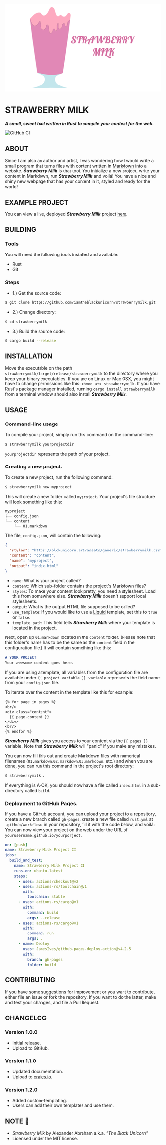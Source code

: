 <p align="center">
 <img src="https://github.com/iamtheblackunicorn/strawberrymilk/raw/main/assets/banner.png"/>
</p>

# STRAWBERRY MILK

***A small, sweet tool written in Rust to compile your content for the web.***

![GitHub CI](https://github.com/iamtheblackunicorn/strawberrymilk/actions/workflows/rust.yml/badge.svg)

## ABOUT

Since I am also an author and artist, I was wondering how I would write a small program that turns files with content written in [Markdown](https://en.wikipedia.org/wiki/Markdown) into a website. ***Strawberry Milk*** is that tool. You initialize a new project, write your content in Markdown,
run ***Strawberry Milk*** and voilá! You have a nice and shiny new webpage that has your content in it, styled and ready for the world!

## EXAMPLE PROJECT

You can view a live, deployed ***Strawberry Milk*** project [here](https://blckunicorn.art/strawberrymilk).

## BUILDING

### Tools

You will need the following tools installed and available:

- Rust
- Git

### Steps

- 1.) Get the source code:
```bash
$ git clone https://github.com/iamtheblackunicorn/strawberrymilk.git
```
- 2.) Change directory:
```bash
$ cd strawberrymilk
```
- 3.) Build the source code:
```bash
$ cargo build --release
```

## INSTALLATION

Move the executable on the path `strawberrymilk/target/release/strawberrymilk` to the directory where you keep your binary executables. If you are on Linux or Mac OSX, you might have to change permissions like this: `chmod a+x strawberrymilk`. If you have Rust's package manager installed, running `cargo install strawberrymilk` from a terminal window should also install ***Strawberry Milk***.

## USAGE

### Command-line usage

To compile your project, simply run this command on the command-line:

```bash
$ strawberrymilk yourprojectdir
```

`yourprojectdir` represents the path of your project.

### Creating a new project.

To create a new project, run the following command:

```bash
$ strawberrymilk new myproject
```

This will create a new folder called `myproject`.
Your project's file structure will look something like this:

```text
myproject
├── config.json
└── content
    └── 01.markdown
```

The file, `config.json`, will contain the following:

```JSON
{
  "styles": "https://blckunicorn.art/assets/generic/strawberrymilk.css",
  "content": "content",
  "name": "myproject",
  "output": "index.html"
}
```

- `name`: What is your project called?
- `content`: Which sub-folder contains the project's Markdown files?
- `styles`: To make your content look pretty, you need a stylesheet. Load this from somewhere else. ***Strawberry Milk*** doesn't support local stylesheets.
- `output`: What is the output HTML file supposed to be called?
- `use_template`: If you would like to use a [Liquid](https://shopify.github.io/liquid/) template, set this to `true` or `false`.
- `template_path`: This field tells ***Strawberry Milk*** where your template is located in the project.

Next, open up `01.markdown` located in the `content` folder. (Please note that this folder's name has to be the same as the `content` field in the configuration file.) It will contain something like this:

```markdown
# YOUR PROJECT
Your awesome content goes here.
```

If you are using a template, all variables from the configuration file are available under `{{ project.variable }}`. `variable` represents the field name from your `config.json` file.

To iterate over the content in the template like this for example:

```Liquid
{% for page in pages %}
<br/>
<div class="content">
  {{ page.content }}
</div>
<br/>
{% endfor %}
```

***Strawberry Milk*** gives you access to your content via the `{{ pages }}` variable. Note that ***Strawberry Milk*** will "panic" if you make any mistakes.


You can now fill this out and create Markdown files with numerical filenames (`01.markdown`,`02.markdown`,`03.markdown`, etc.) and when you are done, you can run this command in the project's root directory:

```bash
$ strawberrymilk .
```

If everything is A-OK, you should now have a file called `index.html` in a sub-directory called `build`.

### Deployment to GitHub Pages.

If you have a GitHub account, you can upload your project to a repository, create a new branch called `gh-pages`, create a new file called `rust.yml` at `.github/workflows` in your repository, fill it with the code below, and voilá: You can now view your project on the web under the URL of `yourusername.github.io/yourporject`.

```YAML
on: [push]
name: Strawberry Milk Project CI
jobs:
  build_and_test:
    name: Strawberry Milk Project CI
    runs-on: ubuntu-latest
    steps:
      - uses: actions/checkout@v2
      - uses: actions-rs/toolchain@v1
        with:
          toolchain: stable
      - uses: actions-rs/cargo@v1
        with:
          command: build
          args: --release
      - uses: actions-rs/cargo@v1
        with:
          command: run
          args: .
      - name: Deploy
        uses: JamesIves/github-pages-deploy-action@v4.2.5
        with:
          branch: gh-pages
          folder: build
```

## CONTRIBUTING

If you have some suggestions for improvement or you want to contribute, either file an issue or fork the repository. If you want to do the latter, make and test your changes, and file a Pull Request.

## CHANGELOG

### Version 1.0.0

- Initial release.
- Upload to GitHub.

### Version 1.1.0

- Updated documentation.
- Upload to [crates.io](https://crates.io).

### Version 1.2.0

- Added custom-templating.
- Users can add their own templates and use them.

## NOTE :scroll:

- *Strawberry Milk* by Alexander Abraham a.k.a. *"The Black Unicorn"*
- Licensed under the MIT license.
